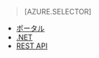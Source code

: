 > [AZURE.SELECTOR]
- [ポータル](../articles/media-services/media-services-manage-content.md#publish)
- [.NET](../articles/media-services/media-services-deliver-streaming-content.md)
- [REST API](../articles/media-services/media-services-rest-deliver-streaming-content.md)

